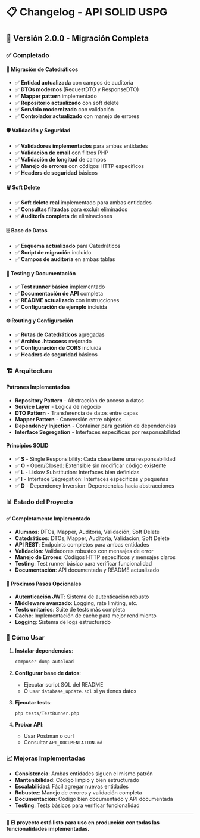 # 📋 Changelog - API SOLID USPG

## 🚀 Versión 2.0.0 - Migración Completa

### ✅ Completado

#### 🔄 Migración de Catedráticos
- ✅ **Entidad actualizada** con campos de auditoría
- ✅ **DTOs modernos** (RequestDTO y ResponseDTO)
- ✅ **Mapper pattern** implementado
- ✅ **Repositorio actualizado** con soft delete
- ✅ **Servicio modernizado** con validación
- ✅ **Controlador actualizado** con manejo de errores

#### 🛡️ Validación y Seguridad
- ✅ **Validadores implementados** para ambas entidades
- ✅ **Validación de email** con filtros PHP
- ✅ **Validación de longitud** de campos
- ✅ **Manejo de errores** con códigos HTTP específicos
- ✅ **Headers de seguridad** básicos

#### 🗑️ Soft Delete
- ✅ **Soft delete real** implementado para ambas entidades
- ✅ **Consultas filtradas** para excluir eliminados
- ✅ **Auditoría completa** de eliminaciones

#### 🗄️ Base de Datos
- ✅ **Esquema actualizado** para Catedráticos
- ✅ **Script de migración** incluido
- ✅ **Campos de auditoría** en ambas tablas

#### 🧪 Testing y Documentación
- ✅ **Test runner básico** implementado
- ✅ **Documentación de API** completa
- ✅ **README actualizado** con instrucciones
- ✅ **Configuración de ejemplo** incluida

#### 🌐 Routing y Configuración
- ✅ **Rutas de Catedráticos** agregadas
- ✅ **Archivo .htaccess** mejorado
- ✅ **Configuración de CORS** incluida
- ✅ **Headers de seguridad** básicos

### 🏗️ Arquitectura

#### Patrones Implementados
- **Repository Pattern** - Abstracción de acceso a datos
- **Service Layer** - Lógica de negocio
- **DTO Pattern** - Transferencia de datos entre capas
- **Mapper Pattern** - Conversión entre objetos
- **Dependency Injection** - Container para gestión de dependencias
- **Interface Segregation** - Interfaces específicas por responsabilidad

#### Principios SOLID
- ✅ **S** - Single Responsibility: Cada clase tiene una responsabilidad
- ✅ **O** - Open/Closed: Extensible sin modificar código existente
- ✅ **L** - Liskov Substitution: Interfaces bien definidas
- ✅ **I** - Interface Segregation: Interfaces específicas y pequeñas
- ✅ **D** - Dependency Inversion: Dependencias hacia abstracciones

### 📊 Estado del Proyecto

#### ✅ Completamente Implementado
- **Alumnos**: DTOs, Mapper, Auditoría, Validación, Soft Delete
- **Catedráticos**: DTOs, Mapper, Auditoría, Validación, Soft Delete
- **API REST**: Endpoints completos para ambas entidades
- **Validación**: Validadores robustos con mensajes de error
- **Manejo de Errores**: Códigos HTTP específicos y mensajes claros
- **Testing**: Test runner básico para verificar funcionalidad
- **Documentación**: API documentada y README actualizado

#### 🔄 Próximos Pasos Opcionales
- **Autenticación JWT**: Sistema de autenticación robusto
- **Middleware avanzado**: Logging, rate limiting, etc.
- **Tests unitarios**: Suite de tests más completa
- **Cache**: Implementación de cache para mejor rendimiento
- **Logging**: Sistema de logs estructurado

### 🚀 Cómo Usar

1. **Instalar dependencias**:
   ```bash
   composer dump-autoload
   ```

2. **Configurar base de datos**:
   - Ejecutar script SQL del README
   - O usar `database_update.sql` si ya tienes datos

3. **Ejecutar tests**:
   ```bash
   php tests/TestRunner.php
   ```

4. **Probar API**:
   - Usar Postman o curl
   - Consultar `API_DOCUMENTATION.md`

### 📈 Mejoras Implementadas

- **Consistencia**: Ambas entidades siguen el mismo patrón
- **Mantenibilidad**: Código limpio y bien estructurado
- **Escalabilidad**: Fácil agregar nuevas entidades
- **Robustez**: Manejo de errores y validación completa
- **Documentación**: Código bien documentado y API documentada
- **Testing**: Tests básicos para verificar funcionalidad

---

**🎉 El proyecto está listo para uso en producción con todas las funcionalidades implementadas.**
